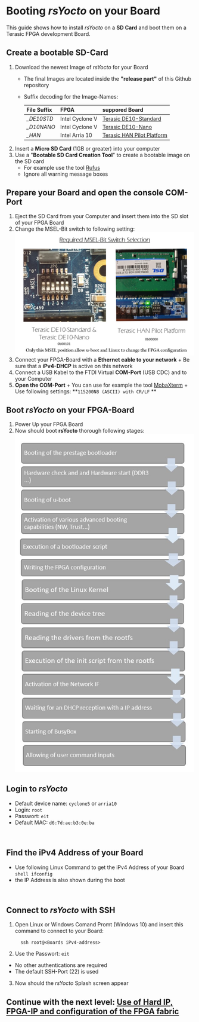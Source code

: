 # Booting *rsYocto* on your Board
This guide shows how to install *rsYocto* on a **SD Card** and boot them on a Terasic FPGA development Board. 

## Create a bootable SD-Card 
1. Download the newest Image of *rsYocto* for your Board
    + The final Images are located inside the **"release part"** of this Github repository 
    + Suffix decoding for the Image-Names:
    
      | File Suffix | FPGA | suppored Board
      |:--|:--|:--|
      | *_DE10STD* | Intel Cyclone V | [Terasic DE10-Standard](https://www.terasic.com.tw/cgi-bin/page/archive.pl?Language=English&CategoryNo=167&No=1081)
      | *_D10NANO* | Intel Cyclone V | [Terasic DE10-Nano](https://www.terasic.com.tw/cgi-bin/page/archive.pl?Language=English&CategoryNo=167&No=1046)
      | *_HAN* | Intel Arria 10 | [Terasic HAN Pilot Platform](https://www.terasic.com.tw/cgi-bin/page/archive.pl?Language=English&CategoryNo=228&No=1133)
 2. Insert a **Micro SD Card** (1GB or greater) into your computer  
 3. Use a "**Bootable SD Card Creation Tool**" to create a bootable image on the SD card
    + For example use the tool [Rufus](https://rufus.ie/) 
    + Ignore all warning message boxes
  
  ## Prepare your Board and open the console COM-Port
  1. Eject the SD Card from your Computer and insert them into the SD slot of your FPGA Board
  2. Change the MSEL-Bit switch to following setting: 
   ![Alt text](requiredMSEL.jpg?raw=true "Required MSEL-Bit Switch Selection")
  3. Connect your FPGA-Board with a **Ethernet cable to your network**
    + Be sure that a **iPv4-DHCP** is active on this network 
  4. Connect a USB Kabel to the FTDI Virtual **COM-Port** (USB CDC) and to your Computer
  5. **Open the COM-Port**
    + You can use for example the tool [MobaXterm](https://mobaxterm.mobatek.net/)
    + Use following settings: **`115200N8 (ASCII) with CR/LF` **
    
## Boot *rsYocto* on your FPGA-Board
  1. Power Up your FPGA Board
  2. Now should boot **rsYocto** thorough following stages:
     ![Alt text](BootingStep.jpg?raw=true "Boot steps of rsYocto")
  
## Login to *rsYocto*
* Default device name: `cyclone5` or `arria10` 
* Login: `root`
* Passwort:  `eit`
* Default MAC: `d6:7d:ae:b3:0e:ba`
 <br>
 
 ## Find the iPv4 Address of your Board
 * Use following Linux Command to get the iPv4 Address of your Board
 ``shell
  ifconfig
 `` 
 * the IP Address is also shown during the boot
 <br> 
 
## Connect to *rsYocto* with SSH
1. Open Linux or Windows Comand Promt (Windows 10) and insert this command to connect to your Board: 
    ```
      ssh root@<Boards iPv4-address>
    ```
2. Use the Passwort: `eit`
  * No other authentications are required
  * The default SSH-Port (22) is used 
3. Now should the *rsYocto* Splash screen appear

 ## Continue with the next level: [Use of Hard IP, FPGA-IP and configuration of the FPGA fabric](2_FPGA_HARDIP.md)
